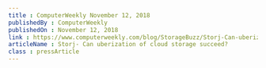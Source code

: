 ```yaml
---
title : ComputerWeekly November 12, 2018
publishedBy : ComputerWeekly
publishedOn : November 12, 2018
link : https://www.computerweekly.com/blog/StorageBuzz/Storj-Can-uberization-of-cloud-storage-succeed
articleName : Storj- Can uberization of cloud storage succeed?
class : pressArticle
---
```


